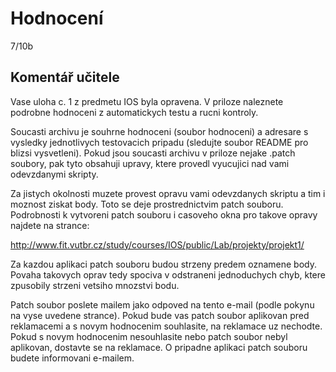# Hodnocení
7/10b

## Komentář učitele
Vase uloha c. 1 z predmetu IOS byla opravena. V priloze naleznete
podrobne hodnoceni z automatickych testu a rucni kontroly.

Soucasti archivu je souhrne hodnoceni (soubor hodnoceni) a adresare s
vysledky jednotlivych testovacich pripadu (sledujte soubor README pro
blizsi vysvetleni). Pokud jsou soucasti archivu v priloze nejake
.patch soubory, pak tyto obsahuji upravy, ktere provedl vyucujici nad
vami odevzdanymi skripty.

Za jistych okolnosti muzete provest opravu vami odevzdanych skriptu a
tim i moznost ziskat body. Toto se deje prostrednictvim patch souboru.
Podrobnosti k vytvoreni patch souboru i casoveho okna pro takove
opravy najdete na strance:

http://www.fit.vutbr.cz/study/courses/IOS/public/Lab/projekty/projekt1/

Za kazdou aplikaci patch souboru budou strzeny predem oznamene body.
Povaha takovych oprav tedy spociva v odstraneni jednoduchych chyb,
ktere zpusobily strzeni vetsiho mnozstvi bodu.

Patch soubor poslete mailem jako odpoved na tento e-mail (podle pokynu
na vyse uvedene strance). Pokud bude vas patch soubor aplikovan pred 
reklamacemi a s novym hodnocenim souhlasite, na reklamace uz nechodte.
Pokud s novym hodnocenim nesouhlasite nebo patch soubor nebyl
aplikovan, dostavte se na reklamace. O pripadne aplikaci patch souboru
budete informovani e-mailem.
